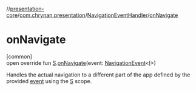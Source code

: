 //[presentation-core](../../../index.md)/[com.chrynan.presentation](../index.md)/[NavigationEventHandler](index.md)/[onNavigate](on-navigate.md)

# onNavigate

[common]\
open override fun [S](index.md).[onNavigate](on-navigate.md)(event: [NavigationEvent](../-navigation-event/index.md)&lt;[I](index.md)&gt;)

Handles the actual navigation to a different part of the app defined by the provided [event](on-navigate.md) using the [S](index.md) scope.
